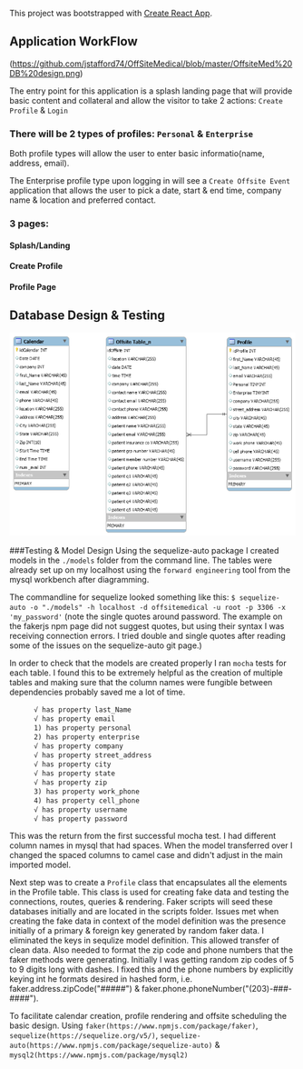 This project was bootstrapped with [Create React App](https://github.com/facebook/create-react-app).

## Application WorkFlow 
(https://github.com/jstafford74/OffSiteMedical/blob/master/OffsiteMed%20DB%20design.png)

The entry point for this application is a splash landing page that will provide basic content and collateral and allow the visitor to take 2 actions: `Create Profile` & `Login`

### There will be 2 types of profiles: `Personal` & `Enterprise`
  Both profile types will allow the user to enter basic informatio(name, address, email).
  
  The Enterprise profile type upon logging in will see a `Create Offsite Event` application that allows the user to pick a date,        start & end time, company name & location and preferred contact. 
  
### 3 pages: 
#### Splash/Landing
#### Create Profile
#### Profile Page

## Database Design & Testing
![Image of Database](https://github.com/jstafford74/OffSiteMedical/blob/master/OffsiteMed%20Table%20Design.png)

###Testing & Model Design
Using the sequelize-auto package I created models in the `./models` folder from the command line.  The tables were already set up on my localhost using the `forward engineering` tool from the mysql workbench after diagramming.

The commandline for sequelize looked something like this:
`$ sequelize-auto -o "./models" -h localhost -d offsitemedical -u root -p 3306 -x 'my_password'`
(note the single quotes around password.  The example on the fakerjs npm page did not suggest quotes, but using their syntax I was receiving connection errors.  I tried double and single quotes after reading some of the issues on the sequelize-auto git page.)

In order to check that the models are created properly I ran `mocha` tests for each table. I found this to be extremely helpful as the creation of multiple tables and making sure that the column names were fungible between dependencies probably saved me a lot of time.

```
      √ has property last_Name
      √ has property email
      1) has property personal
      2) has property enterprise
      √ has property company
      √ has property street_address
      √ has property city
      √ has property state
      √ has property zip
      3) has property work_phone
      4) has property cell_phone
      √ has property username
      √ has property password
```
This was the return from the first successful mocha test.  I had different column names in mysql that had spaces.  When the model transferred over I changed the spaced columns to camel case and didn't adjust in the main imported model.
      
Next step was to create a `Profile` class that encapsulates all the elements in the Profile table.  This class is used for creating fake data and testing the connections, routes, queries & rendering. Faker scripts will seed these databases initially and are located in the scripts folder.  Issues met when creating the fake data in context of the model definition was the presence initially of a primary & foreign key generated by random faker data.  I eliminated the keys in sequlize model definition.  This allowed transfer of clean data. Also needed to format the zip code and phone numbers that the faker methods were generating.  Initially I was getting random zip codes of 5 to 9 digits long with dashes.  I fixed this and the phone numbers by explicitly keying int he formats desired in hashed form, i.e. faker.address.zipCode("#####") & faker.phone.phoneNumber("(203)-###-####").



To facilitate calendar creation, profile rendering and offsite scheduling the basic design.
Using `faker(https://www.npmjs.com/package/faker)`, `sequelize(https://sequelize.org/v5/)`, `sequelize-auto(https://www.npmjs.com/package/sequelize-auto)` &  `mysql2(https://www.npmjs.com/package/mysql2)`


